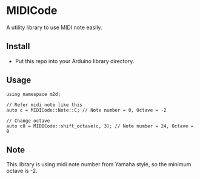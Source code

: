 # MIDICode
A utility library to use MIDI note easily.

## Install

- Put this repo into your Arduino library directory.

## Usage

```
using namespace m2d;

// Refer midi note like this
auto c = MIDICode::Note::C; // Note number = 0, Octave = -2

// Change octave
auto c0 = MIDICode::shift_octave(c, 3); // Note number = 24, Octave = 0

```

## Note

This library is using midi note number from Yamaha style, so the minimum octave is -2.
